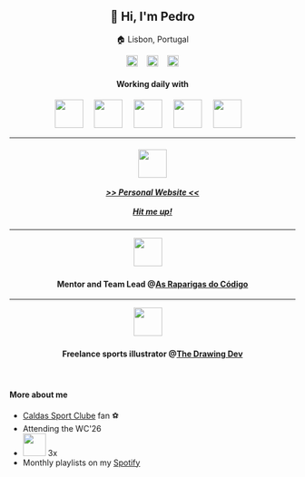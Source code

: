 <h2 align='center'>👋 Hi, I'm Pedro</h2>

<p align='center'>🏠 Lisbon, Portugal</p>

<p align='center'>
    <a href="https://www.linkedin.com/in/pedromlfonseca/"><img width='20px' src="https://encrypted-tbn0.gstatic.com/images?q=tbn%3AANd9GcSf_KBK_0_rRw9zkazLgksl6dNMasmTiN6SqA&usqp=CAU" /></a>&nbsp;&nbsp;&nbsp;
    <a href="mailto:pmlfonseca@outlook.com"><img width='20px' src="https://www.freepnglogos.com/uploads/logo-outlook-png/file-microsoft-office-outlook-logo-present-svg-wikipedia-1.png" /></a>&nbsp;&nbsp;&nbsp;
    <a href="https://open.spotify.com/user/21xkghmsk6kr5jao2aniugvda"><img width='20px' src="https://dashboard.snapcraft.io/site_media/appmedia/2017/12/spotify-linux-256.png" /></a>
</p>

<h4 align='center'>Working daily with</h4>
<p align='center'>
   <img height='50px' src="https://upload.wikimedia.org/wikipedia/commons/thumb/8/80/HTML5_logo_resized.svg/725px-HTML5_logo_resized.svg.png" />&nbsp;&nbsp;&nbsp;&nbsp;
   <img height='50px' src="https://upload.wikimedia.org/wikipedia/commons/d/d5/CSS3_logo_and_wordmark.svg" />&nbsp;&nbsp;&nbsp;&nbsp;
   <img height='50px' src="https://user-images.githubusercontent.com/44099019/174817949-cf6527b3-cc16-48f6-9db4-b7dfe76880f5.png" />&nbsp;&nbsp;&nbsp;&nbsp;
   <img height='50px' src="https://i.pinimg.com/originals/84/b1/06/84b1065e798f61aa80b8670a4b6fbb4d.png" />&nbsp;&nbsp;&nbsp;&nbsp;
   <img height='50px' src="https://upload.wikimedia.org/wikipedia/commons/thumb/d/d9/Node.js_logo.svg/1200px-Node.js_logo.svg.png" />&nbsp;&nbsp;&nbsp;&nbsp;
</p>

<hr>

<h5 align='center'>
    <img height='50px' src="https://user-images.githubusercontent.com/44099019/174815814-b63f7d9f-347a-432d-a749-f7fc83dde4f7.png" />
    <br /><br />
    <a href="https://pmlf.github.io/">>> Personal Website <<</a>
    <br /><br />
    <a href="https://www.linkedin.com/in/pedromlfonseca/">Hit me up!</a>
</h5>

<hr>

<p align='center'>
   <img height='50px' src="https://user-images.githubusercontent.com/44099019/174816096-914671b0-efc8-45cb-9d35-b6b18961e8f0.png" />&nbsp;&nbsp;&nbsp;&nbsp;
</p>
<h4 align='center'>Mentor and Team Lead @<a href="https://github.com/As-Raparigas-do-Codigo">As Raparigas do Código</a></h4>

<hr>

<p align='center'>
   <img height='50px' src="https://thedrawingdev.com/cdn/shop/files/Logowhite.png?v=1697819413" />&nbsp;&nbsp;&nbsp;&nbsp;
</p>
<h4 align='center'>Freelance sports illustrator @<a href="https://thedrawingdev.com/">The Drawing Dev</a></h4>

<br />

#### More about me
- <a href="https://caldassportclube.pt/">Caldas Sport Clube</a> fan ⚽
- Attending the WC'26
- <img width='40px' src="https://cdnimages01.azureedge.net/renascenca/logo_websummit1122977bdefaultlarge_1024.jpg" /> 3x
- Monthly playlists on my <a href="https://open.spotify.com/user/21xkghmsk6kr5jao2aniugvda">Spotify</a>
